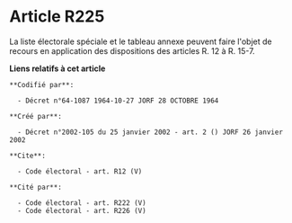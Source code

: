 # Article R225

La liste électorale spéciale et le tableau annexe peuvent faire l'objet de recours en application des dispositions des
articles R. 12 à R. 15-7.

**Liens relatifs à cet article**

	**Codifié par**:

	  - Décret n°64-1087 1964-10-27 JORF 28 OCTOBRE 1964

	**Créé par**:

	  - Décret n°2002-105 du 25 janvier 2002 - art. 2 () JORF 26 janvier 2002

	**Cite**:

	  - Code électoral - art. R12 (V)

	**Cité par**:

	  - Code électoral - art. R222 (V)
	  - Code électoral - art. R226 (V)
